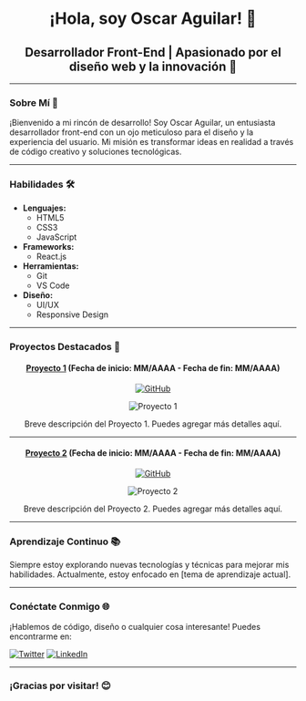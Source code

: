 <div align="center">

# ¡Hola, soy Oscar Aguilar! 👋

## Desarrollador Front-End | Apasionado por el diseño web y la innovación 🚀

</div>

---

### Sobre Mí 🌟

¡Bienvenido a mi rincón de desarrollo! Soy Oscar Aguilar, un entusiasta desarrollador front-end con un ojo meticuloso para el diseño y la experiencia del usuario. Mi misión es transformar ideas en realidad a través de código creativo y soluciones tecnológicas.

---

### Habilidades 🛠️

- **Lenguajes:**
  - <i class="fab fa-html5"></i> HTML5
  - <i class="fab fa-css3-alt"></i> CSS3
  - <i class="fab fa-js"></i> JavaScript
- **Frameworks:**
  - <i class="fab fa-react"></i> React.js
- **Herramientas:**
  - <i class="fab fa-git"></i> Git
  - <i class="fas fa-code"></i> VS Code
- **Diseño:**
  - UI/UX
  - Responsive Design

---

### Proyectos Destacados 🚀

<div align="center">

#### [Proyecto 1](enlace-al-proyecto-1) (Fecha de inicio: MM/AAAA - Fecha de fin: MM/AAAA)

[![GitHub](https://img.shields.io/badge/GitHub-Repo-green.svg)](https://github.com/oscarxd11/proyecto-1)

![Proyecto 1](https://github.com/oscarxd11/oscarxd11/assets/134746574/fbbbcd5f-a6b9-4e3a-adbf-cd8689682740)

Breve descripción del Proyecto 1. Puedes agregar más detalles aquí.

</div>

---

<div align="center">

#### [Proyecto 2](enlace-al-proyecto-2) (Fecha de inicio: MM/AAAA - Fecha de fin: MM/AAAA)

[![GitHub](https://img.shields.io/badge/GitHub-Repo-green.svg)](https://github.com/oscarxd11/proyecto-2)

![Proyecto 2](https://github.com/oscarxd11/oscarxd11/assets/134746574/ade45856-6111-4a06-a48f-1dc63b88242c)

Breve descripción del Proyecto 2. Puedes agregar más detalles aquí.

</div>

---

### Aprendizaje Continuo 📚

Siempre estoy explorando nuevas tecnologías y técnicas para mejorar mis habilidades. Actualmente, estoy enfocado en [tema de aprendizaje actual].

---

### Conéctate Conmigo 🌐

¡Hablemos de código, diseño o cualquier cosa interesante! Puedes encontrarme en:

[![Twitter](https://img.shields.io/twitter/follow/tu-usuario?style=social)](https://twitter.com/tu-usuario)
[![LinkedIn](https://img.shields.io/badge/LinkedIn-Connect-blue)](https://www.linkedin.com/in/tu-usuario)

---

### ¡Gracias por visitar! 😊

</div>
